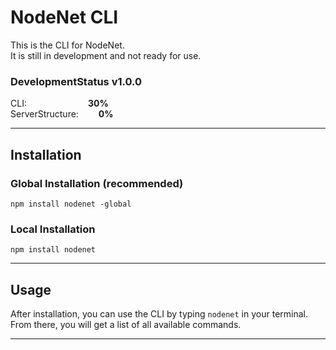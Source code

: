 # NodeNet CLI

This is the CLI for NodeNet. \
It is still in development and not ready for use.

### DevelopmentStatus v1.0.0
CLI:&emsp;&emsp;&emsp;&emsp;&emsp;&emsp;&emsp;**30%** \
ServerStructure:&emsp;&emsp; **0%**

---

## Installation

### Global Installation (recommended)
`npm install nodenet -global`

### Local Installation
`npm install nodenet`

---

## Usage

After installation, you can use the CLI by typing `nodenet` in your terminal. \
From there, you will get a list of all available commands.

---